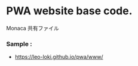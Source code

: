 # PWA website base code. 
Monaca 共有ファイル
### Sample :
- <a href="https://leo-loki.github.io/pwa/www/" target="_blank">https://leo-loki.github.io/pwa/www/</a>
